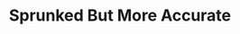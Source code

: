 ---
slug: sprunked-but-more-accurate
title: Sprunked But More Accurate
description: "Sprunked But More Accurate is an exciting online game. Play for free directly in your browser!"
icon: /images/new_mods/Sprunked But More Accurate.png
url: https://wowtbc.net/sprunkin/sprunked-more-accurate/index.html
previewImage: /images/new_mods/Sprunked But More Accurate.png
type: new mods

# SEO配置
seo:
  title: "Sprunked But More Accurate - Play Free Online Game | Fun Browser Games"
  description: "Sprunked But More Accurate - Play this fun online game for free in your browser. No download required!"
  ogImage: "/images/new_mods/Sprunked But More Accurate.png"
  keywords: "sprunked-but-more-accurate, online game, browser game, free game, new mods game, play online"

videoUrls:
  - https://www.youtube.com/embed/example1
  - https://www.youtube.com/embed/example2

whyPlay:
  title: "Why Play Sprunked But More Accurate?"
  items:
    - "Immersive Gameplay: Sprunked But More Accurate offers an engaging and immersive gaming experience that will keep you entertained for hours"
    - "Challenging Levels: Test your skills with increasingly difficult challenges and obstacles"
    - "Beautiful Graphics: Enjoy stunning visuals and smooth animations that bring the game world to life"
    - "Regular Updates: New content and features are added regularly to keep the game fresh and exciting"
    - "Free to Play: Experience all the fun without spending a penny"
    - "Community Features: Connect with other players, share strategies, and compete for high scores"
    - "Cross-Platform: Play on any device with a web browser, no downloads required"

features:
  title: "Key Features of Sprunked But More Accurate"
  image: "/images/new_mods/Sprunked But More Accurate.png"
  items:
    - "Intuitive Controls: Easy to learn controls make Sprunked But More Accurate accessible for players of all skill levels"
    - "Multiple Game Modes: Enjoy various gameplay options that provide different challenges and experiences"
    - "Character Customization: Personalize your gaming experience with unique characters and items"
    - "Achievement System: Complete special tasks to earn rewards and recognition"
    - "Leaderboards: Compete with players worldwide and see who can achieve the highest scores"

characteristics:
  title: "Game Characteristics"
  image: "/images/new_mods/Sprunked But More Accurate.png"
  items:
    - "Genre: New mods game with elements of strategy and skill"
    - "Difficulty: Suitable for both casual gamers and those seeking a challenge"
    - "Play Time: Quick sessions or extended gameplay, depending on your preference"
    - "Art Style: Vibrant and engaging visuals that enhance the gaming experience"
    - "Sound Design: Immersive audio that complements the gameplay perfectly"

info: "Sprunked But More Accurate is an exciting online game that offers players a unique and engaging gaming experience. With its intuitive controls, stunning visuals, and challenging gameplay, Sprunked But More Accurate provides hours of entertainment for players of all ages and skill levels. Whether you're looking for a quick gaming session during a break or an extended play session, Sprunked But More Accurate delivers an immersive experience that will keep you coming back for more. The game features multiple levels of increasing difficulty, ensuring that players are constantly challenged as they progress. With regular updates adding new content and features, Sprunked But More Accurate remains fresh and exciting, providing endless entertainment options for its growing community of players."

howToPlayIntro: "Welcome to Sprunked But More Accurate! This guide will walk you through the basics and help you master the game. Whether you're a beginner or looking to improve your skills, these tips and instructions will enhance your gaming experience."

howToPlaySteps:
  - title: "Getting Started"
    description: "Begin your Sprunked But More Accurate adventure by familiarizing yourself with the controls. Use your keyboard or mouse to navigate through the game interface. The tutorial will guide you through the basic mechanics and help you understand the objectives."
  - title: "Understanding the Objectives"
    description: "In Sprunked But More Accurate, your main goal is to progress through levels by completing specific objectives. Each level presents unique challenges that require different strategies and approaches."
  - title: "Mastering the Controls"
    description: "Practice using the controls to improve your precision and reaction time. Sprunked But More Accurate requires quick reflexes and strategic thinking to overcome obstacles and defeat opponents."
  - title: "Utilizing Power-ups"
    description: "Collect power-ups throughout the game to enhance your abilities and overcome difficult challenges. Each power-up offers unique advantages that can be crucial for success."
  - title: "Developing Strategies"
    description: "As you progress in Sprunked But More Accurate, develop effective strategies for different scenarios. Analyze patterns, anticipate challenges, and adapt your approach to maximize your performance."

faq:
  title: "Frequently Asked Questions about Sprunked But More Accurate"
  items:
    - question: "Is Sprunked But More Accurate free to play?"
      answer: "Yes, Sprunked But More Accurate is completely free to play directly in your web browser. No downloads or purchases are required to enjoy the full game experience."
    - question: "Can I play Sprunked But More Accurate on mobile devices?"
      answer: "Yes, Sprunked But More Accurate is optimized for both desktop and mobile play. You can enjoy the game on any device with a web browser and internet connection."
    - question: "Are there any in-game purchases?"
      answer: "While Sprunked But More Accurate is free to play, there may be optional in-game purchases available for cosmetic items or additional features that don't affect core gameplay."
    - question: "How often is Sprunked But More Accurate updated?"
      answer: "The developers regularly update Sprunked But More Accurate with new content, features, and improvements based on player feedback and game performance."
    - question: "Can I play Sprunked But More Accurate offline?"
      answer: "Currently, Sprunked But More Accurate requires an internet connection to play as it's a browser-based online game."
    - question: "Is Sprunked But More Accurate suitable for children?"
      answer: "Yes, Sprunked But More Accurate is designed to be family-friendly and suitable for players of all ages."
    - question: "How do I report bugs or issues?"
      answer: "If you encounter any problems while playing Sprunked But More Accurate, you can report them through the game's support page or contact the developers directly through their website."
    - question: "Still Have Questions?"
      answer: "If you have additional questions about Sprunked But More Accurate that aren't covered in this FAQ, please visit our support center or contact our customer service team for assistance."
---